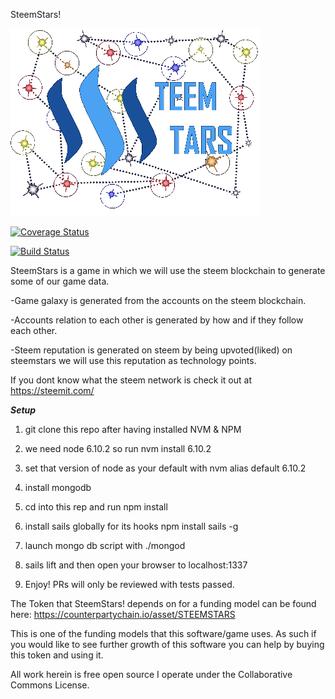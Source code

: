 SteemStars!

<img src="https://github.com/Tadasu85/steemstarssails/blob/master/assets/images/banner.png"></img>

[![Coverage Status](https://coveralls.io/repos/github/Tadasu85/steemstarssails/badge.svg)](https://coveralls.io/github/Tadasu85/steemstarssails)

[![Build Status](https://travis-ci.org/Tadasu85/steemstarssails.svg?branch=master)](https://travis-ci.org/Tadasu85/steemstarssails)

SteemStars is a game in which we will use the steem blockchain to generate some of our game data.

-Game galaxy is generated from the accounts on the steem blockchain.

-Accounts relation to each other is generated by how and if they follow each other.

-Steem reputation is generated on steem by being upvoted(liked) on steemstars we will use this reputation as technology points.

If you dont know what the steem network is check it out at https://steemit.com/

_________Setup_________

1) git clone this repo after having installed NVM & NPM 

2) we need node 6.10.2 so run nvm install 6.10.2

3) set that version of node as your default with nvm alias default 6.10.2

4) install mongodb

5) cd into this rep and run npm install

6) install sails globally for its hooks npm install sails -g

7) launch mongo db script with ./mongod

8) sails lift and then open your browser to localhost:1337

9) Enjoy! PRs will only be reviewed with tests passed.

The Token that SteemStars! depends on for a funding model can be found here: https://counterpartychain.io/asset/STEEMSTARS

This is one of the funding models that this software/game uses. As such if you would like to see further growth of this software you can help by buying this token and using it.

All work herein is free open source I operate under the Collaborative Commons License.

